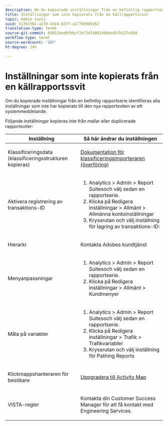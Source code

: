 ```yaml
---
description: Om du kopierade inställningar från en befintlig rapportserie identifieras alla inställningar som inte har kopierats till den nya rapportsviten av ett systemmeddelande.
title: Inställningar som inte kopierats från en källrapportssvit
topic: Admin tools
uuid: 5176c561-a278-43e4-837f-a17759985d52
translation-type: tm+mt
source-git-commit: 058516ed9fb6cf7e73df4001404da45fb527e568
workflow-type: tm+mt
source-wordcount: '207'
ht-degree: 14%

---
```



# Inställningar som inte kopierats från en källrapportssvit

Om du kopierade inställningar från en befintlig rapportserie identifieras alla inställningar som inte har kopierats till den nya rapportsviten av ett systemmeddelande.

Följande inställningar kopieras inte från mallar eller duplicerade rapportsviter:

<table id="table_9774249E3D804E7D97F12B88E26F9066"> 
 <thead> 
  <tr> 
   <th colname="col1" class="entry"> Inställning </th> 
   <th colname="col2" class="entry"> Så här ändrar du inställningen </th> 
  </tr>
 </thead>
 <tbody> 
  <tr> 
   <td colname="col1"> <p>Klassificeringsdata (klassificeringsstrukturen kopieras) </p> </td> 
   <td colname="col2"> <p><a href="https://docs.adobe.com/content/help/en/analytics/components/classifications/classifications-importer/c-working-with-saint.html"> Dokumentation för klassificeringsimporteraren (överföring)</a> </p> </td> 
  </tr> 
  <tr> 
   <td colname="col1"> <p>Aktivera registrering av transaktions-ID </p> </td> 
   <td colname="col2"> 
    <ol id="ol_4F3028A440C94447890498CF2E64C15B"> 
     <li id="li_243C7F7DF3074F7FB9893BEFDA8B0732"> <span class="uicontrol"> Analytics</span> &gt; <span class="uicontrol"> Admin</span> &gt; <span class="uicontrol"> Report Suites</span>och välj sedan en rapportserie. </li> 
     <li id="li_357D06A1F528473CBA07D4C840BE95D9">Klicka på <span class="uicontrol"> Redigera inställningar</span> &gt; <span class="uicontrol"> Allmänt</span> &gt; <span class="uicontrol"> Allmänna kontoinställningar</span> </li> 
     <li id="li_9E0B7A9542864399AFDD5D422F7D6C22">Kryssrutan och välj inställning för lagring av transaktions-ID: <span class="uicontrol"></span> </li> 
    </ol> </td> 
  </tr> 
  <tr> 
   <td colname="col1"> <p>Hierarki </p> </td> 
   <td colname="col2"> <p>Kontakta Adobes kundtjänst </p> </td> 
  </tr> 
  <tr> 
   <td colname="col1"> <p>Menyanpassningar </p> </td> 
   <td colname="col2"> 
    <ol id="ol_A3277C5843704DEA902DF030099E9227"> 
     <li id="li_8B3A5974466C4D9D9A3D3D0C6A30F414"><span class="uicontrol"> Analytics</span> &gt; <span class="uicontrol"> Admin</span> &gt; <span class="uicontrol"> Report Suites</span>och välj sedan en rapportserie. </li> 
     <li id="li_1B44AFD4026346698F3CB75E2CBF1959">Klicka på <span class="uicontrol"> Redigera inställningar</span> &gt; <span class="uicontrol"> Allmänt</span> &gt; <span class="uicontrol"> Kundmenyer</span> </li> 
    </ol> </td> 
  </tr> 
  <tr> 
   <td colname="col1"> <p>Måla på variabler </p> </td> 
   <td colname="col2"> 
    <ol id="ol_903A5FEF5B9847929BBB514A481F6E22"> 
     <li id="li_E352211ABD3245EC8C06313221BA4B36"><span class="uicontrol"> Analytics</span> &gt; <span class="uicontrol"> Admin</span> &gt; <span class="uicontrol"> Report Suites</span>och välj sedan en rapportserie. </li> 
     <li id="li_B19C4112D57D4D329A0774EBB345473B">Klicka på <span class="uicontrol"> Redigera inställningar</span> &gt; <span class="uicontrol"> Trafik</span> &gt; <span class="uicontrol"> Trafikvariabler</span> </li> 
     <li id="li_B1CED2EC85FE4A8EB7D95076040B35E1">Kryssrutan och välj inställning för <span class="uicontrol"> Pathing Reports</span> </li> 
    </ol> </td> 
  </tr> 
  <tr> 
   <td colname="col1"> <p>Klickmappshanteraren för besökare </p> </td> 
   <td colname="col2"> <p><a href="https://docs.adobe.com/content/help/en/analytics/analyze/activity-map/getting-started/get-started-admins/activitymap-enable.html"> Uppgradera till Activity Map</a> </p> </td> 
  </tr> 
  <tr> 
   <td colname="col1"> <p>VISTA-regler </p> </td> 
   <td colname="col2"> <p>Kontakta din Customer Success Manager för att få kontakt med Engineering Services. </p> </td> 
  </tr> 
 </tbody> 
</table>

